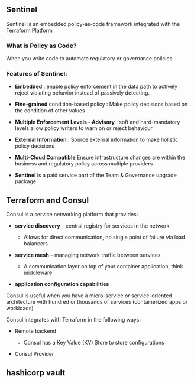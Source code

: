 ## Sentinel 

Sentinel is an embedded policy-as-code framework integrated with the Terraform Platform

### What is Policy as Code?

When you write code to automate regulatory or governance policies

### Features of Sentinel:

- **Embedded** : enable policy enforcement in the data path to actively reject violating behavior instead of passively detecting.

- **Fine-grained** condition-based policy : Make policy decisions based on the condition of other values

- **Multiple Enforcement Levels - Advisory** : soft and hard-mandatory levels allow policy writers to warn on or reject behaviour

- **External Information** : Source external information to make holistic policy decisions

- **Multi-Cloud Compatible** Ensure infrastructure changes are within the business and regulatory policy across multiple providers

- **Sentinel** is a paid service part of the Team & Governance upgrade package

## Terraform and Consul

Consul is a service networking platform that provides:

- **service discovery** – central registry for services in the network
    - Allows for direct communication, no single point of failure via load balancers

- **service mesh** – managing network traffic between services
    - A communication layer on top of your container application, think middleware

- **application configuration capabilities**

Consul is useful when you have a micro-service or service-oriented architecture with hundred or thousands of services (containerized apps or workloads)

Consul integrates with Terraform in the following ways:

- Remote backend
    - Consul has a Key Value (KV) Store to store configurations

- Consul Provider

## hashicorp vault 

